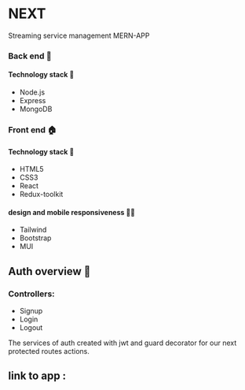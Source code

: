 ﻿# NEXT 
Streaming service management MERN-APP

### Back end 🧱
#### Technology stack 🧰
- Node.js
- Express
- MongoDB

### Front end 🏠
#### Technology stack 🧰
- HTML5
- CSS3
- React
- Redux-toolkit
#### design and mobile responsiveness 🎨📱 
- Tailwind 
- Bootstrap
- MUI

## Auth overview 🔐
### Controllers:
- Signup
- Login
- Logout

The services of auth created with jwt and guard decorator for our next protected routes actions.

## link to app :


